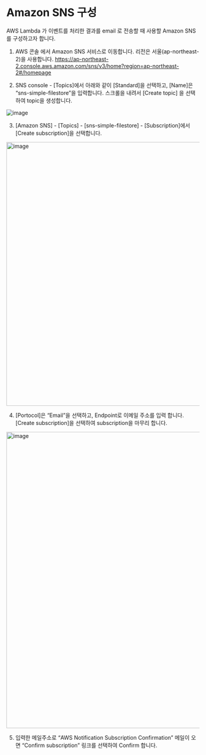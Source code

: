 # Amazon SNS 구성

AWS Lambda 가 이벤트를 처리한 결과를 email 로 전송할 때 사용할 Amazon SNS 를 구성하고자 합니다.

1. AWS 콘솔  에서 Amazon SNS 서비스로 이동합니다. 리전은 서울(ap-northeast-2)을 사용합니다.
https://ap-northeast-2.console.aws.amazon.com/sns/v3/home?region=ap-northeast-2#/homepage

2. SNS console - [Topics]에서 아래와 같이 [Standard]을 선택하고, [Name]은 “sns-simple-filestore”을 입력합니다. 스크롤을 내려서 [Create topic] 을 선택하여 topic을 생성합니다. 



![image](https://user-images.githubusercontent.com/52392004/154602012-298f3d76-6420-44d6-9b2a-56f4243057a3.png)


3. [Amazon SNS] - [Topics] - [sns-simple-filestore] - [Subscription]에서 [Create subscription]을 선택합니다. 



<img width="688" alt="image" src="https://user-images.githubusercontent.com/52392004/154602161-d1d1b971-2f74-4f4b-bf94-224093a1b801.png">

4. [Portocol]은 “Email”을 선택하고, Endpoint로 이메일 주소를 입력 합니다. [Create subscription]을 선택하여 subscription을 마무리 합니다. 



<img width="773" alt="image" src="https://user-images.githubusercontent.com/52392004/154602616-9e721b6b-1b35-4c57-882c-e402d9b4afc9.png">


5. 입력한 메일주소로 “AWS Notification Subscription Confirmation” 메일이 오면 “Confirm subscription” 링크를 선택하여 Confirm 합니다. 



